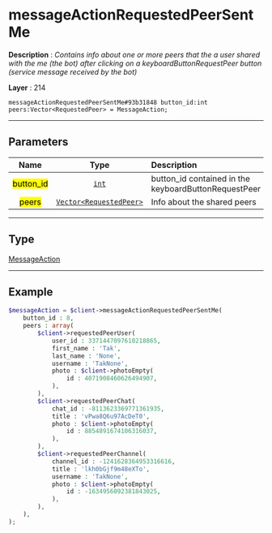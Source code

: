 # messageActionRequestedPeerSentMe

**Description** : *Contains info about one or more peers that the a user shared with the me \(the bot\) after clicking on a keyboardButtonRequestPeer button \(service message received by the bot\)*

**Layer** : 214

```tl
messageActionRequestedPeerSentMe#93b31848 button_id:int peers:Vector<RequestedPeer> = MessageAction;
```

---

## Parameters

| Name | Type | Description |
| :---: | :---: | :--- |
| <mark>button_id</mark> | [`int`](type/int) | button_id contained in the keyboardButtonRequestPeer |
| <mark>peers</mark> | [`Vector<RequestedPeer>`](type/RequestedPeer) | Info about the shared peers |

---

## Type

[MessageAction](type/MessageAction)

---

## Example

```php
$messageAction = $client->messageActionRequestedPeerSentMe(
	button_id : 8,
	peers : array(
		$client->requestedPeerUser(
			user_id : 3371447097610218865,
			first_name : 'Tak',
			last_name : 'None',
			username : 'TakNone',
			photo : $client->photoEmpty(
				id : 4071908460626494907,
			),
		),
		$client->requestedPeerChat(
			chat_id : -8113623369771361935,
			title : 'vPwa8Q6u97AcDeT0',
			photo : $client->photoEmpty(
				id : 8854891674106316037,
			),
		),
		$client->requestedPeerChannel(
			channel_id : -1241628364953316616,
			title : 'lkh0bGjf9m48eXTo',
			username : 'TakNone',
			photo : $client->photoEmpty(
				id : -1634956092381843025,
			),
		),
	),
);
```